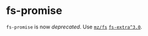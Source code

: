 # fs-promise

`fs-promise` is now *deprecated*. Use [`mz/fs`][1] [`fs-extra^3.0`][2].

[1]: https://github.com/normalize/mz
[2]: https://www.npmjs.org/package/fs-extra
